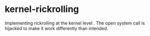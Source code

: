 # kernel-rickrolling
Implementing rickrolling at the kernel level . The open system call is hijacked to make it work differently than intended.
